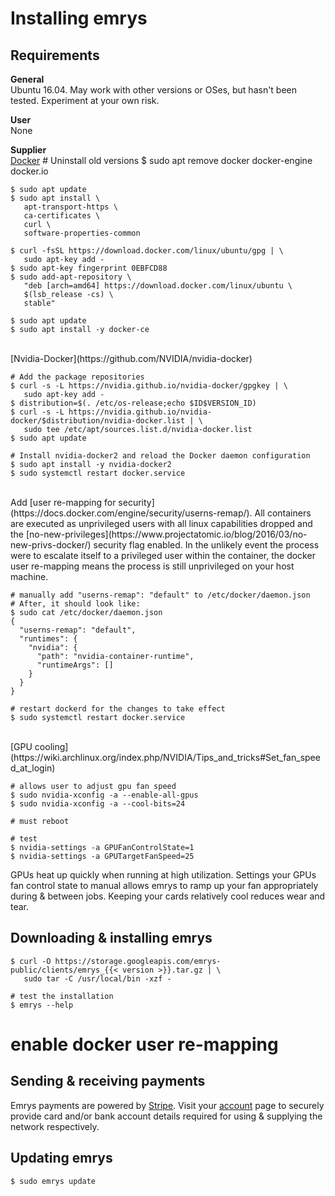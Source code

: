 # Installing emrys

## Requirements
**General**<br>
Ubuntu 16.04. May work with other versions or OSes, but hasn't been tested. Experiment at your own risk.

**User**<br>
None

**Supplier**<br>
[Docker](https://docs.docker.com/install/linux/docker-ce/ubuntu/)
    # Uninstall old versions
    $ sudo apt remove docker docker-engine docker.io

    $ sudo apt update
    $ sudo apt install \
       apt-transport-https \
       ca-certificates \
       curl \
       software-properties-common
        
    $ curl -fsSL https://download.docker.com/linux/ubuntu/gpg | \
       sudo apt-key add -
    $ sudo apt-key fingerprint 0EBFCD88
    $ sudo add-apt-repository \
       "deb [arch=amd64] https://download.docker.com/linux/ubuntu \
       $(lsb_release -cs) \
       stable"

    $ sudo apt update
    $ sudo apt install -y docker-ce

<br>
[Nvidia-Docker](https://github.com/NVIDIA/nvidia-docker)

    # Add the package repositories
    $ curl -s -L https://nvidia.github.io/nvidia-docker/gpgkey | \
       sudo apt-key add -
    $ distribution=$(. /etc/os-release;echo $ID$VERSION_ID)
    $ curl -s -L https://nvidia.github.io/nvidia-docker/$distribution/nvidia-docker.list | \
       sudo tee /etc/apt/sources.list.d/nvidia-docker.list
    $ sudo apt update

    # Install nvidia-docker2 and reload the Docker daemon configuration
    $ sudo apt install -y nvidia-docker2
    $ sudo systemctl restart docker.service

<br>
Add [user re-mapping for security](https://docs.docker.com/engine/security/userns-remap/). All containers are executed as unprivileged users with all linux capabilities dropped and the [no-new-privileges](https://www.projectatomic.io/blog/2016/03/no-new-privs-docker/) security flag enabled. In the unlikely event the process were to escalate itself to a privileged user within the container, the docker user re-mapping means the process is still unprivileged on your host machine.

    # manually add "userns-remap": "default" to /etc/docker/daemon.json
    # After, it should look like: 
    $ sudo cat /etc/docker/daemon.json
    {
      "userns-remap": "default",
      "runtimes": {
        "nvidia": {
          "path": "nvidia-container-runtime",
          "runtimeArgs": []
        }
      }
    }

    # restart dockerd for the changes to take effect
    $ sudo systemctl restart docker.service


<br>
[GPU cooling](https://wiki.archlinux.org/index.php/NVIDIA/Tips_and_tricks#Set_fan_speed_at_login)

    # allows user to adjust gpu fan speed
    $ sudo nvidia-xconfig -a --enable-all-gpus
    $ sudo nvidia-xconfig -a --cool-bits=24

    # must reboot

    # test
    $ nvidia-settings -a GPUFanControlState=1
    $ nvidia-settings -a GPUTargetFanSpeed=25

GPUs heat up quickly when running at high utilization. Settings your GPUs fan control state to manual
allows emrys to ramp up your fan appropriately during & between jobs. Keeping your cards
relatively cool reduces wear and tear.

<!-- **LXD**. Run emrys inside [LXD](https://help.ubuntu.com/lts/serverguide/lxd.html), a light-weight container hypervisor.  -->
<!-- In the unlikely event a process were able to escape from the container, LXD would add an extra buffer to break through before reaching the host machine.  -->
<!-- Learn more [here](https://linuxcontainers.org/lxd/getting-started-cli/) and [here](https://help.ubuntu.com/lts/serverguide/lxd.html). -->
<!--  -->
<!--     $ sudo apt install -t xenial-backports lxd lxd-client -->
<!--     $ lxc launch ubuntu:16.04 emrys -c security.nesting=true -->
<!--     $ lxc config device add emrys gpu gpu -->
<!--     $ lxc exec emrys -- /bin/bash -->
<!--  -->
<!--     root@emrys:~# apt update -->
<!--  -->
<!--     # NOTE: must install same nvidia drivers as host -->
<!--     root@emrys:~# wget http://developer.download.nvidia.com/compute/cuda/repos/ubuntu1604/x86_64/cuda-repo-ubuntu1604_8.0.61-1_amd64.deb -->
<!--     root@emrys:~# dpkg -i cuda-repo-ubuntu1604_8.0.61-1_amd64.deb -->
<!--     root@emrys:~# apt update -->
<!--     root@emrys:~# apt install -y cuda --no-install-recommends -->
<!--  -->
<!--     # test cuda -->
<!--     root@emrys:~# nvidia-smi -->
<!--  -->
<!--     # install docker -->
<!--     root@emrys:~# apt update -->
<!--     root@emrys:~# apt install -y docker.io -->
<!--  -->
<!--     # test docker -->
<!--     root@emrys:~# docker info -->
<!--  -->
<!--     # install emrys     -->
<!--     root@emrys:~# curl -O https://www.emrys.io/download/emrys_{{< version >}}.tar.gz -->
<!--     # system-wide installation -->
<!--     root@emrys:~# tar -C /usr/local/bin -xzf emrys_{{< version >}}.tar.gz -->
<!--  -->
<!--     # test emrys -->
<!--     root@emrys:~# emrys --help -->
<!-- ## Downloading -->
<!--  -->

## Downloading & installing emrys

    $ curl -O https://storage.googleapis.com/emrys-public/clients/emrys_{{< version >}}.tar.gz | \
       sudo tar -C /usr/local/bin -xzf -

    # test the installation
    $ emrys --help

  # enable docker user re-mapping

## Sending & receiving payments
Emrys payments are powered by [Stripe](https://stripe.com). Visit your [account](https://www.emrys.io/account) page to securely provide card and/or bank account details required for using & supplying the network respectively.

## Updating emrys

    $ sudo emrys update
